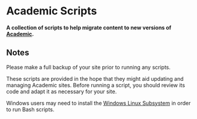 # Academic Scripts

**A collection of scripts to help migrate content to new versions of [Academic](https://sourcethemes.com/academic/).**

## Notes

Please make a full backup of your site prior to running any scripts.

These scripts are provided in the hope that they might aid updating and managing Academic sites. Before running a script, you should review its code and adapt it as necessary for your site.

Windows users may need to install the [Windows Linux Subsystem](https://docs.microsoft.com/en-us/windows/wsl/install-win10) in order to run Bash scripts.
